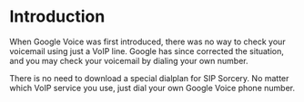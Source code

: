 # Introduction #

When Google Voice was first introduced, there was no way to check your voicemail using just a VoIP line. Google has since corrected the situation, and you may check your voicemail by dialing your own number.

There is no need to download a special dialplan for SIP Sorcery. No matter which VoIP service you use, just dial your own Google Voice phone number.